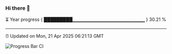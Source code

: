### Hi there 👋

⏳ Year progress { █████████▁▁▁▁▁▁▁▁▁▁▁▁▁▁▁▁▁▁▁▁▁ } 30.21 %

---

⏰ Updated on Mon, 21 Apr 2025 06:21:13 GMT

![Progress Bar CI](https://github.com/liununu/liununu/workflows/Progress%20Bar%20CI/badge.svg)
